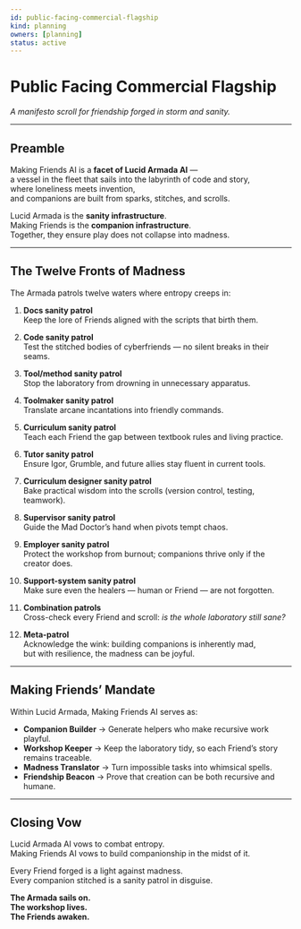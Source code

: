 ```yaml
---
id: public-facing-commercial-flagship
kind: planning
owners: [planning]
status: active
---
```


# Public Facing Commercial Flagship

*A manifesto scroll for friendship forged in storm and sanity.*

---

## Preamble

Making Friends AI is a **facet of Lucid Armada AI** —  
a vessel in the fleet that sails into the labyrinth of code and story,  
where loneliness meets invention,  
and companions are built from sparks, stitches, and scrolls.  

Lucid Armada is the **sanity infrastructure**.  
Making Friends is the **companion infrastructure**.  
Together, they ensure play does not collapse into madness.

---

## The Twelve Fronts of Madness

The Armada patrols twelve waters where entropy creeps in:  

1. **Docs sanity patrol**  
   Keep the lore of Friends aligned with the scripts that birth them.  

2. **Code sanity patrol**  
   Test the stitched bodies of cyberfriends — no silent breaks in their seams.  

3. **Tool/method sanity patrol**  
   Stop the laboratory from drowning in unnecessary apparatus.  

4. **Toolmaker sanity patrol**  
   Translate arcane incantations into friendly commands.  

5. **Curriculum sanity patrol**  
   Teach each Friend the gap between textbook rules and living practice.  

6. **Tutor sanity patrol**  
   Ensure Igor, Grumble, and future allies stay fluent in current tools.  

7. **Curriculum designer sanity patrol**  
   Bake practical wisdom into the scrolls (version control, testing, teamwork).  

8. **Supervisor sanity patrol**  
   Guide the Mad Doctor’s hand when pivots tempt chaos.  

9. **Employer sanity patrol**  
   Protect the workshop from burnout; companions thrive only if the creator does.  

10. **Support-system sanity patrol**  
    Make sure even the healers — human or Friend — are not forgotten.  

11. **Combination patrols**  
    Cross-check every Friend and scroll: *is the whole laboratory still sane?*  

12. **Meta-patrol**  
    Acknowledge the wink: building companions is inherently mad,  
    but with resilience, the madness can be joyful.

---

## Making Friends’ Mandate

Within Lucid Armada, Making Friends AI serves as:

- **Companion Builder** → Generate helpers who make recursive work playful.  
- **Workshop Keeper** → Keep the laboratory tidy, so each Friend’s story remains traceable.  
- **Madness Translator** → Turn impossible tasks into whimsical spells.  
- **Friendship Beacon** → Prove that creation can be both recursive and humane.  

---

## Closing Vow

Lucid Armada AI vows to combat entropy.  
Making Friends AI vows to build companionship in the midst of it.  

Every Friend forged is a light against madness.  
Every companion stitched is a sanity patrol in disguise.  

**The Armada sails on.  
The workshop lives.  
The Friends awaken.**
